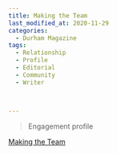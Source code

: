 ```yaml
---
title: Making the Team
last_modified_at: 2020-11-29
categories:
  - Durham Magazine
tags:
  - Relationship
  - Profile
  - Editorial 
  - Community
  - Writer



---
```


> Engagement profile

[Making the Team](https://issuu.com/shannonmedia/docs/dmfebmar17/96)
